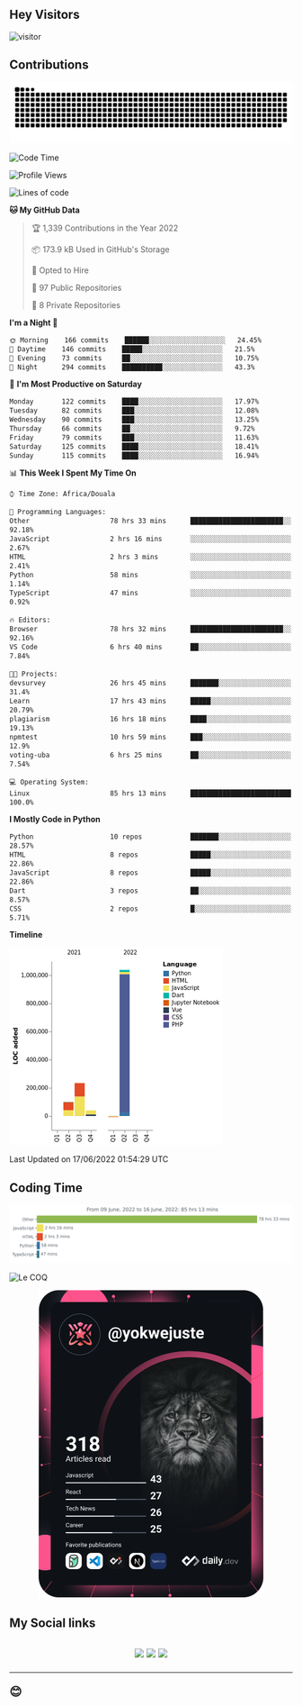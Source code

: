## Hey Visitors
![visitor](https://profile-counter.glitch.me/yokwejuste/count.svg)

## Contributions
<p align="center">
  <img src="https://raw.githubusercontent.com/yokwejuste/yokwejuste/output/github-contribution-grid-snake.svg" />
</p>

<!--START_SECTION:waka-->
![Code Time](http://img.shields.io/badge/Code%20Time-949%20hrs%2054%20mins-blue)

![Profile Views](http://img.shields.io/badge/Profile%20Views-164-blue)

![Lines of code](https://img.shields.io/badge/From%20Hello%20World%20I%27ve%20Written-1%20Million%20lines%20of%20code-blue)

**🐱 My GitHub Data** 

> 🏆 1,339 Contributions in the Year 2022
 > 
> 📦 173.9 kB Used in GitHub's Storage 
 > 
> 💼 Opted to Hire
 > 
> 📜 97 Public Repositories 
 > 
> 🔑 8 Private Repositories  
 > 
**I'm a Night 🦉** 

```text
🌞 Morning    166 commits    ██████░░░░░░░░░░░░░░░░░░░   24.45% 
🌆 Daytime    146 commits    █████░░░░░░░░░░░░░░░░░░░░   21.5% 
🌃 Evening    73 commits     ██░░░░░░░░░░░░░░░░░░░░░░░   10.75% 
🌙 Night      294 commits    ██████████░░░░░░░░░░░░░░░   43.3%

```
📅 **I'm Most Productive on Saturday** 

```text
Monday       122 commits    ████░░░░░░░░░░░░░░░░░░░░░   17.97% 
Tuesday      82 commits     ███░░░░░░░░░░░░░░░░░░░░░░   12.08% 
Wednesday    90 commits     ███░░░░░░░░░░░░░░░░░░░░░░   13.25% 
Thursday     66 commits     ██░░░░░░░░░░░░░░░░░░░░░░░   9.72% 
Friday       79 commits     ███░░░░░░░░░░░░░░░░░░░░░░   11.63% 
Saturday     125 commits    ████░░░░░░░░░░░░░░░░░░░░░   18.41% 
Sunday       115 commits    ████░░░░░░░░░░░░░░░░░░░░░   16.94%

```


📊 **This Week I Spent My Time On** 

```text
⌚︎ Time Zone: Africa/Douala

💬 Programming Languages: 
Other                    78 hrs 33 mins      ███████████████████████░░   92.18% 
JavaScript               2 hrs 16 mins       ░░░░░░░░░░░░░░░░░░░░░░░░░   2.67% 
HTML                     2 hrs 3 mins        ░░░░░░░░░░░░░░░░░░░░░░░░░   2.41% 
Python                   58 mins             ░░░░░░░░░░░░░░░░░░░░░░░░░   1.14% 
TypeScript               47 mins             ░░░░░░░░░░░░░░░░░░░░░░░░░   0.92%

🔥 Editors: 
Browser                  78 hrs 32 mins      ███████████████████████░░   92.16% 
VS Code                  6 hrs 40 mins       ██░░░░░░░░░░░░░░░░░░░░░░░   7.84%

🐱‍💻 Projects: 
devsurvey                26 hrs 45 mins      ███████░░░░░░░░░░░░░░░░░░   31.4% 
Learn                    17 hrs 43 mins      █████░░░░░░░░░░░░░░░░░░░░   20.79% 
plagiarism               16 hrs 18 mins      ████░░░░░░░░░░░░░░░░░░░░░   19.13% 
npmtest                  10 hrs 59 mins      ███░░░░░░░░░░░░░░░░░░░░░░   12.9% 
voting-uba               6 hrs 25 mins       ██░░░░░░░░░░░░░░░░░░░░░░░   7.54%

💻 Operating System: 
Linux                    85 hrs 13 mins      █████████████████████████   100.0%

```

**I Mostly Code in Python** 

```text
Python                   10 repos            ███████░░░░░░░░░░░░░░░░░░   28.57% 
HTML                     8 repos             █████░░░░░░░░░░░░░░░░░░░░   22.86% 
JavaScript               8 repos             █████░░░░░░░░░░░░░░░░░░░░   22.86% 
Dart                     3 repos             ██░░░░░░░░░░░░░░░░░░░░░░░   8.57% 
CSS                      2 repos             █░░░░░░░░░░░░░░░░░░░░░░░░   5.71%

```


**Timeline**

![Chart not found](https://raw.githubusercontent.com/yokwejuste/yokwejuste/master/charts/bar_graph.png) 


 Last Updated on 17/06/2022 01:54:29 UTC
<!--END_SECTION:waka-->

## Coding Time

[![wakatime-stats](https://github.com/yokwejuste/yokwejuste/blob/master/images/stat.svg)](https://wakatime.com/@yokwejuste)

![Le COQ](https://metrics.lecoq.io/yokwejuste/)
<p align="center">
  <a href="#"><img src="https://github.com/yokwejuste/yokwejuste/blob/master/devcard.svg" width="400" alt="Yonkeu K. Steve's Dev Card"/></a>
</p>
<h2>My Social links<h2>
<p align="center">
  <a href="https://twitter.com/yokwejuste"><img src="https://img.shields.io/badge/twitter-%231DA1F2.svg?style=for-the-badge&logo=Twitter&logoColor=white"></a>
  <a href="https://linkedin.com/in/yokwejuste"><img src="https://img.shields.io/badge/linkedin-%230077B5.svg?style=for-the-badge&logo=linkedin&logoColor=white"></a>
  <a href="https://instagram.com/yokwejuste0"><img src="https://img.shields.io/badge/instagram-%23E4405F.svg?style=for-the-badge&logo=Instagram&logoColor=white"></a>
</p>
<hr>
😊
